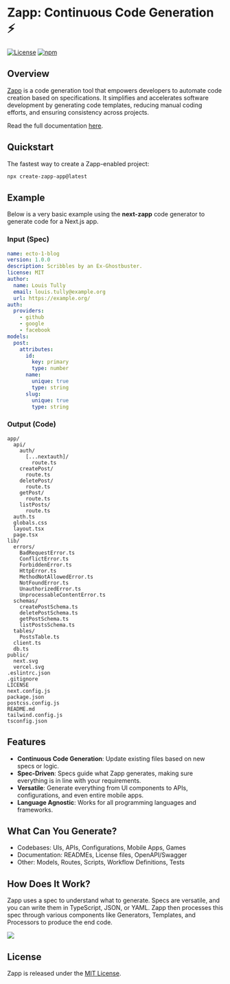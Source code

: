 # Zapp: Continuous Code Generation ⚡️

[![License](https://img.shields.io/github/license/zappjs/zappjs.svg?style=flat-square)](https://github.com/zappjs/zappjs/blob/mistress/LICENSE)
[![npm](https://img.shields.io/npm/v/@zappjs/core?style=flat-square)](https://npm.im/@zappjs/core)

## Overview

[Zapp](https://zappjs.com) is a code generation tool that empowers developers to automate code creation based on specifications. It simplifies and accelerates software development by generating code templates, reducing manual coding efforts, and ensuring consistency across projects.

Read the full documentation [here](https://zappjs.com/docs).

## Quickstart

The fastest way to create a Zapp-enabled project:

```bash
npx create-zapp-app@latest
```

## Example

Below is a very basic example using the **next-zapp** code generator to generate code for a Next.js app.

### Input (Spec)

```yaml
name: ecto-1-blog
version: 1.0.0
description: Scribbles by an Ex-Ghostbuster.
license: MIT
author:
  name: Louis Tully
  email: louis.tully@example.org
  url: https://example.org/
auth:
  providers:
    - github
    - google
    - facebook
models:
  post:
    attributes:
      id:
        key: primary
        type: number
      name:
        unique: true
        type: string
      slug:
        unique: true
        type: string
```

### Output (Code)

```
app/
  api/
    auth/
      [...nextauth]/
        route.ts
    createPost/
      route.ts
    deletePost/
      route.ts
    getPost/
      route.ts
    listPosts/
      route.ts
  auth.ts
  globals.css
  layout.tsx
  page.tsx
lib/
  errors/
    BadRequestError.ts
    ConflictError.ts
    ForbiddenError.ts
    HttpError.ts
    MethodNotAllowedError.ts
    NotFoundError.ts
    UnauthorizedError.ts
    UnprocessableContentError.ts
  schemas/
    createPostSchema.ts
    deletePostSchema.ts
    getPostSchema.ts
    listPostsSchema.ts
  tables/
    PostsTable.ts
  client.ts
  db.ts
public/
  next.svg
  vercel.svg
.eslintrc.json
.gitignore
LICENSE
next.config.js
package.json
postcss.config.js
README.md
tailwind.config.js
tsconfig.json
```

## Features

- **Continuous Code Generation**: Update existing files based on new specs or logic.
- **Spec-Driven**: Specs guide what Zapp generates, making sure everything is in line with your requirements.
- **Versatile**: Generate everything from UI components to APIs, configurations, and even entire mobile apps.
- **Language Agnostic**: Works for all programming languages and frameworks.

## What Can You Generate?

- Codebases: UIs, APIs, Configurations, Mobile Apps, Games
- Documentation: READMEs, License files, OpenAPI/Swagger
- Other: Models, Routes, Scripts, Workflow Definitions, Tests

## How Does It Work?

Zapp uses a spec to understand what to generate. Specs are versatile, and you can write them in TypeScript, JSON, or YAML. Zapp then processes this spec through various components like Generators, Templates, and Processors to produce the end code.

<img src="https://github.com/zappjs/zappjs/blob/main/images/lifecycle.png" />

## License

Zapp is released under the [MIT License](https://github.com/zappjs/zappjs/blob/main/LICENSE).
